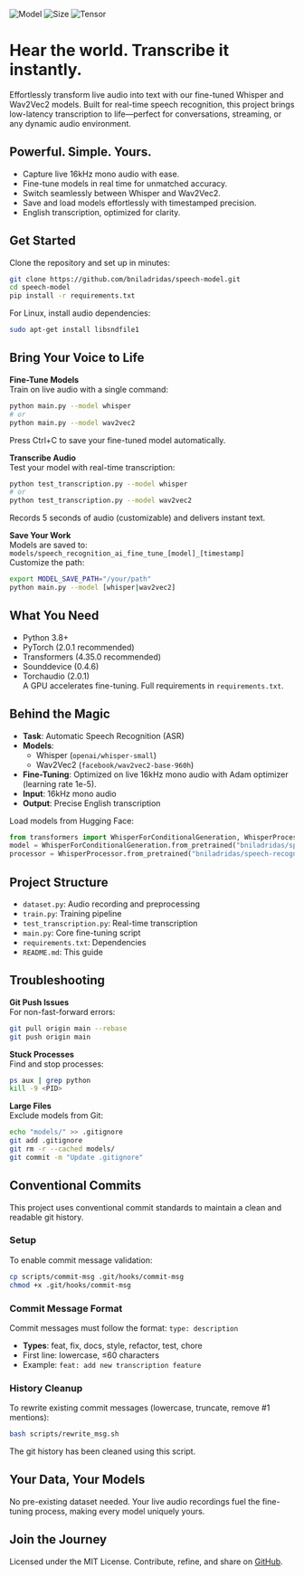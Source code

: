 ![Model](https://img.shields.io/badge/Model-Fine--tuned%20Whisper%20+%20Wav2Vec2-blue)
![Size](https://img.shields.io/badge/Size-242M-blue)
![Tensor](https://img.shields.io/badge/Tensor-F32-green)

# Hear the world. Transcribe it instantly.

Effortlessly transform live audio into text with our fine-tuned Whisper and Wav2Vec2 models. Built for real-time speech recognition, this project brings low-latency transcription to life—perfect for conversations, streaming, or any dynamic audio environment.

## Powerful. Simple. Yours.
- Capture live 16kHz mono audio with ease.
- Fine-tune models in real time for unmatched accuracy.
- Switch seamlessly between Whisper and Wav2Vec2.
- Save and load models effortlessly with timestamped precision.
- English transcription, optimized for clarity.

## Get Started
Clone the repository and set up in minutes:
```bash
git clone https://github.com/bniladridas/speech-model.git
cd speech-model
pip install -r requirements.txt
```

For Linux, install audio dependencies:
```bash
sudo apt-get install libsndfile1
```

## Bring Your Voice to Life
**Fine-Tune Models**  
Train on live audio with a single command:
```bash
python main.py --model whisper
# or
python main.py --model wav2vec2
```
Press Ctrl+C to save your fine-tuned model automatically.

**Transcribe Audio**  
Test your model with real-time transcription:
```bash
python test_transcription.py --model whisper
# or
python test_transcription.py --model wav2vec2
```
Records 5 seconds of audio (customizable) and delivers instant text.

**Save Your Work**  
Models are saved to:  
`models/speech_recognition_ai_fine_tune_[model]_[timestamp]`  
Customize the path:
```bash
export MODEL_SAVE_PATH="/your/path"
python main.py --model [whisper|wav2vec2]
```

## What You Need
- Python 3.8+
- PyTorch (2.0.1 recommended)
- Transformers (4.35.0 recommended)
- Sounddevice (0.4.6)
- Torchaudio (2.0.1)  
A GPU accelerates fine-tuning. Full requirements in `requirements.txt`.

## Behind the Magic
- **Task**: Automatic Speech Recognition (ASR)
- **Models**:  
  - Whisper (`openai/whisper-small`)  
  - Wav2Vec2 (`facebook/wav2vec2-base-960h`)
- **Fine-Tuning**: Optimized on live 16kHz mono audio with Adam optimizer (learning rate 1e-5).
- **Input**: 16kHz mono audio
- **Output**: Precise English transcription

Load models from Hugging Face:
```python
from transformers import WhisperForConditionalGeneration, WhisperProcessor
model = WhisperForConditionalGeneration.from_pretrained("bniladridas/speech-recognition-ai-fine-tune")
processor = WhisperProcessor.from_pretrained("bniladridas/speech-recognition-ai-fine-tune")
```

## Project Structure
- `dataset.py`: Audio recording and preprocessing
- `train.py`: Training pipeline
- `test_transcription.py`: Real-time transcription
- `main.py`: Core fine-tuning script
- `requirements.txt`: Dependencies
- `README.md`: This guide

## Troubleshooting
**Git Push Issues**  
For non-fast-forward errors:
```bash
git pull origin main --rebase
git push origin main
```

**Stuck Processes**  
Find and stop processes:
```bash
ps aux | grep python
kill -9 <PID>
```

**Large Files**  
Exclude models from Git:
```bash
echo "models/" >> .gitignore
git add .gitignore
git rm -r --cached models/
git commit -m "Update .gitignore"
```

## Conventional Commits

This project uses conventional commit standards to maintain a clean and readable git history.

### Setup

To enable commit message validation:

```bash
cp scripts/commit-msg .git/hooks/commit-msg
chmod +x .git/hooks/commit-msg
```

### Commit Message Format

Commit messages must follow the format: `type: description`

- **Types**: feat, fix, docs, style, refactor, test, chore
- First line: lowercase, ≤60 characters
- Example: `feat: add new transcription feature`

### History Cleanup

To rewrite existing commit messages (lowercase, truncate, remove #1 mentions):

```bash
bash scripts/rewrite_msg.sh
```

The git history has been cleaned using this script.

## Your Data, Your Models
No pre-existing dataset needed. Your live audio recordings fuel the fine-tuning process, making every model uniquely yours.

## Join the Journey
Licensed under the MIT License. Contribute, refine, and share on [GitHub](https://github.com/bniladridas/speech-model).

